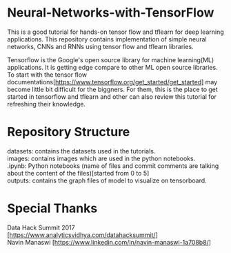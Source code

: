 # Neural-Networks-with-TensorFlow
This is a good tutorial for hands-on tensor flow and tflearn for deep learning applications. This repository contains implementation of simple neural networks, CNNs and RNNs using tensor flow and tflearn libraries.

Tensorflow is the Google's open source library for machine learning(ML) applications. It is getting edge compare to other ML open source libraries. To start with the tensor flow documentations[https://www.tensorflow.org/get_started/get_started] may become little bit difficult for the biggners. For them, this is the place to get started in tensorflow and tflearn and other can also review this tutorial for refreshing their knowledge.

# Repository Structure
datasets: contains the datasets used in the tutorials.                                                                                     
images: contains images which are used in the python notebooks.                                                                           
.ipynb: Python notebooks (name of files and commit comments are talking about the content of the files)[started from 0 to 5]              
outputs: contains the graph files of model to visualize on tensorboard.                                                                   

# Special Thanks
Data Hack Summit 2017 [https://www.analyticsvidhya.com/datahacksummit/]                                                                   
Navin Manaswi [https://www.linkedin.com/in/navin-manaswi-1a708b8/]
